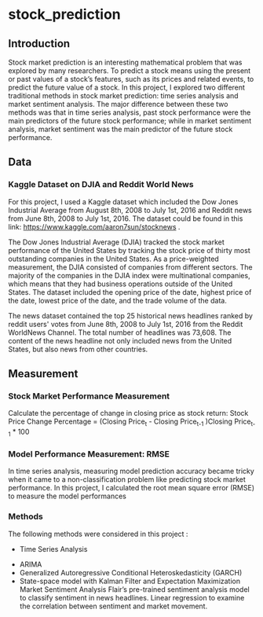 # stock_prediction

## Introduction
  Stock market prediction is an interesting mathematical problem that was explored by many researchers. To predict a stock means using the present or past values of a stock’s features, such as its prices and related events, to predict the future value of a stock. 
  In this project, I explored two different traditional methods in stock market prediction: time series analysis and market sentiment analysis. The major difference between these two methods was that in time series analysis, past stock performance were the main predictors of the future stock performance; while in market sentiment analysis, market sentiment was the main predictor of the future stock performance. 

## Data
 
### Kaggle Dataset on DJIA and Reddit World News
  For this project, I used a Kaggle dataset which included the Dow Jones Industrial Average from August 8th, 2008 to July 1st, 2016 and Reddit news from June 8th,  2008 to July 1st, 2016. The dataset could be found in this link: https://www.kaggle.com/aaron7sun/stocknews . 

  The Dow Jones Industrial Average (DJIA) tracked the stock market performance of the United States by tracking the stock price of thirty most outstanding companies in the United States. As a price-weighted measurement, the DJIA consisted of companies from different sectors. The majority of the companies in the DJIA index were multinational companies, which means that they had business operations outside of the United States. The dataset included the opening price of the date, highest price of the date, lowest price of the date, and the trade volume of the data. 

  The news dataset contained the top 25 historical news headlines ranked by reddit users' votes from June 8th,  2008 to July 1st, 2016 from the Reddit WorldNews Channel. The total number of headlines was 73,608. The content of the news headline not only included news from the United States, but also news from other countries. 
  
## Measurement
 
### Stock Market Performance Measurement
Calculate the percentage of change in closing price as stock return:
Stock Price Change Percentage = (Closing Price<sub>t</sub> - Closing Price<sub>t-1</sub> )Closing Price<sub>t-1</sub> * 100

### Model Performance Measurement: RMSE
In time series analysis, measuring model prediction accuracy became tricky when it came to a non-classification problem like predicting stock market performance. In this project, I calculated the root mean square error (RMSE) to measure the model performances

### Methods 
The following methods were considered in this project :
- Time Series Analysis
* ARIMA
* Generalized Autoregressive Conditional Heteroskedasticity (GARCH)
* State-space model with Kalman Filter and Expectation Maximization
Market Sentiment Analysis
Flair’s pre-trained sentiment analysis model to classify sentiment in news headlines. Linear regression to examine the correlation between sentiment and market movement. 


